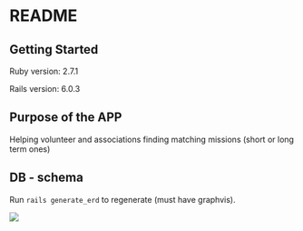 # README

##  Getting Started

Ruby version: 2.7.1

Rails version: 6.0.3

## Purpose of the APP

Helping volunteer and associations finding matching missions (short or long term ones)

## DB - schema

Run `rails generate_erd` to regenerate (must have graphvis).

![](../code/Volunteer/app/assets/images/erd.png)
